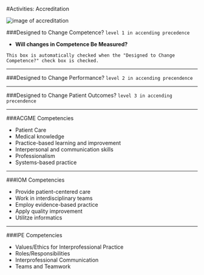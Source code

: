 #Activities: Accreditation

![image of accreditation](../img/activity/accreditation.png)

###Designed to Change Competence?
```level 1 in accending precedence```
  - **Will changes in Competence Be Measured?**

  ```This box is automatically checked when the "Designed to Change Competence?" check box is checked.```

---

###Designed to Change Performance?
```level 2 in accending precendence```

---

###Designed to Change Patient Outcomes?
```level 3 in accending precendence```

---

###ACGME Competencies
- Patient Care
- Medical knowledge
- Practice-based learning and improvement
- Interpersonal and communication skills
- Professionalism
- Systems-based practice

---

###IOM Competencies
- Provide patient-centered care
- Work in interdisciplinary teams
- Employ evidence-based practice
- Apply quality improvement
- Utilitze informatics

---

###IPE Competencies
- Values/Ethics for Interprofessional Practice
- Roles/Responsibilities
- Interprofessional Communication
- Teams and Teamwork

